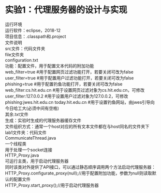# 实验1：代理服务器的设计与实现
运行环境  
    运行软件：eclipse，2018-12  
    项目信息：.classpath和.project  
文件说明  
    src文件：代码文件夹  
        file文件夹  
            configuration.txt  
                功能：配置文件，用于配置文本代码的附加功能  
                web_filter=true                             #用于配置网页过滤功能打开，若要关闭可改为false  
                user_filter=true                            #用于配置用户过滤功能打开，若要关闭可改为false  
                phishing=true                               #用于配置钓鱼功能打开，若要关闭可改为false  
                web_filter:cs.hit.edu.cn                    #用于设置网页过滤对象为cs.hit.edu.cn，可修改  
                user_filter:127.0.0.2                       #用于设置用户过滤对象为127.0.0.2，可修改  
                phishing:jwes.hit.edu.cn today.hit.edu.cn   #用于设置钓鱼网站，由jwes引导向今日哈工大(必须中间有空格)  
            其余.txt文件  
                生成：实验时生成的代理服务器缓存文件  
                文件组织方式：通常一个host对应的所有文本文件都在与host同名的文件夹下  
        lab1文件夹：代码文件  
            CommunicateThread.java  
                一个线程类  
                用于处理一个socket连接  
            HTTP_Proxy.java  
                可运行主类，用于启动代理服务器  
                同时该类对外提供了API接口，可以通过静态顺序调用两个方法启动代理服务器：  
                    HTTP_Proxy.configurate_proxy(null);//用于配置附加功能，参数为null则读取默认的配置文件  
                    HTTP_Proxy.start_proxy();//用于启动代理服务器  